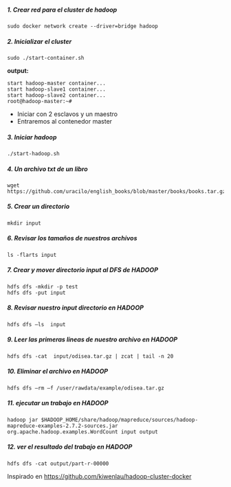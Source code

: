 ##### 1. Crear red para el cluster de hadoop

```
sudo docker network create --driver=bridge hadoop
```

##### 2. Inicializar el cluster

```
sudo ./start-container.sh
```

**output:**

```
start hadoop-master container...
start hadoop-slave1 container...
start hadoop-slave2 container...
root@hadoop-master:~# 
```
- Iniciar con 2  esclavos y un maestro
- Entraremos al contenedor master

##### 3. Iniciar hadoop

```
./start-hadoop.sh
```

##### 4. Un archivo txt de un libro

```
wget https://github.com/uracilo/english_books/blob/master/books/books.tar.gz   
```

##### 5. Crear un directorio

```
mkdir input
```

##### 6. Revisar los tamaños de nuestros archivos

```
ls -flarts input
```
##### 7. Crear y mover  directorio input al DFS de  HADOOP

```
hdfs dfs -mkdir -p test
hdfs dfs -put input
```

##### 8. Revisar nuestro input directorio en HADOOP

```
hdfs dfs –ls  input
```

##### 9. Leer las primeras lineas de nuestro archivo en HADOOP

```
hdfs dfs -cat  input/odisea.tar.gz | zcat | tail -n 20
```

##### 10. Eliminar el archivo en HADOOP

```
hdfs dfs –rm –f /user/rawdata/example/odisea.tar.gz
```

##### 11. ejecutar un trabajo en HADOOP

```
hadoop jar $HADOOP_HOME/share/hadoop/mapreduce/sources/hadoop-mapreduce-examples-2.7.2-sources.jar org.apache.hadoop.examples.WordCount input output
```

##### 12. ver el resultado del trabajo en HADOOP

```
hdfs dfs -cat output/part-r-00000
```


Inspirado en https://github.com/kiwenlau/hadoop-cluster-docker
